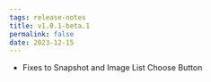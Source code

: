 ```yaml
---
tags: release-notes
title: v1.0.1-beta.1
permalink: false
date: 2023-12-15
---
```


- Fixes to Snapshot and Image List Choose Button